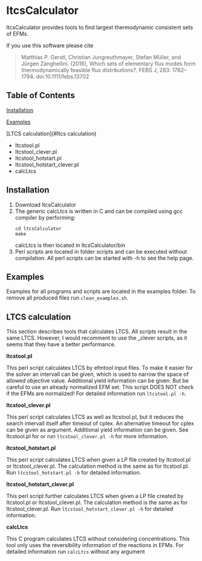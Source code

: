 # ltcsCalculator

ltcsCalculator provides tools to find largest thermodynamic consistent sets of
EFMs.

If you use this software please cite 

> Matthias P. Gerstl, Christian Jungreuthmayer, Stefan Müller, and Jürgen
> Zanghellini. (2016), Which sets of elementary flux modes form
> thermodynamically feasible flux distributions?. FEBS J, 283: 1782–1794.
> doi:10.1111/febs.13702

## Table of Contents

[Installation](#Installation)

[Examples](#Examples)

[LTCS calculation](#ltcs calculation)

* ltcstool.pl
* ltcstool_clever.pl
* ltcstool_hotstart.pl
* ltcstool_hotstart_clever.pl
* calcLtcs

## <a name="Installation"></a>Installation

1. Download ltcsCalculator
2. The generic calcLtcs is written in C and can be compiled using gcc compiler
   by performing:
   ```
   cd ltcsCalculator
   make
   ```
   calcLtcs is then located in ltcsCalculator/bin
3. Perl scripts are located in folder scripts and can be executed without
   compilation. All perl scripts can be started with -h to see the help page.

## <a name="Examples"></a>Examples

Examples for all programs and scripts are located in the examples folder. To
remove all produced files run `clean_examples.sh`.

## <a name="ltcs calculation"></a>LTCS calculation

This section describes tools that calculates LTCS. All scripts result in the
same LTCS. However, I would recomment to use the _clever scripts, as it seems
that they have a better performance.

**ltcstool.pl**

This perl script calculates LTCS by efmtool input files. To make it
easier for the solver an intervall can be given, which is used to narrow the
space of allowed objective value. Additional yield information can be given.
But be careful to use an already normalized EFM set. This script DOES NOT check
if the EFMs are normalized! For detailed information run `ltcstool.pl -h`.

**ltcstool_clever.pl** 

This perl script calculates LTCS as well as ltcstool.pl, but it reduces the
search intervall itself after timeout of cplex. An alternative timeout for
cplex can be given as argument. Additional yield information can be given. See
ltcstool.pl for or run `ltcstool_clever.pl -h` for more information.

**ltcstool_hotstart.pl**

This perl script calculates LTCS when given a LP file created by ltcstool.pl or
ltcstool_clever.pl. The calculation method is the same as for ltcstool.pl. Run
`ltcstool_hotstart.pl -h` for detailed information.

**ltcstool_hotstart_clever.pl**

This perl script further calculates LTCS when given a LP file created by
ltcstool.pl or ltcstool_clever.pl. The calculation method is the same as for
ltcstool_clever.pl. Run `ltcstool_hotstart_clever.pl -h` for detailed
information.

**calcLtcs**

This C program calculates LTCS without considering concentrations. This tool
only uses the reversibility information of the reactions in EFMs. For detailed
information run `calcLtcs` without any argument
